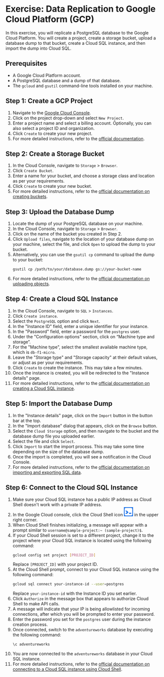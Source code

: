 # Exercise: Data Replication to Google Cloud Platform (GCP)

In this exercise, you will replicate a PostgreSQL database to the Google Cloud Platform. You will create a project, create a storage bucket, upload a database dump to that bucket, create a Cloud SQL instance, and then import the dump into Cloud SQL.

## Prerequisites

- A Google Cloud Platform account.
- A PostgreSQL database and a dump of that database.
- The `gcloud` and `gsutil` command-line tools installed on your machine.

## Step 1: Create a GCP Project

1. Navigate to the [Google Cloud Console](https://console.cloud.google.com/).
2. Click on the project drop-down and select `New Project`.
3. Enter a project name and select a billing account. Optionally, you can also select a project ID and organization.
4. Click `Create` to create your new project.
5. For more detailed instructions, refer to the [official documentation](https://cloud.google.com/resource-manager/docs/creating-managing-projects).

## Step 2: Create a Storage Bucket

1. In the Cloud Console, navigate to `Storage` > `Browser`.
2. Click `Create Bucket`.
3. Enter a name for your bucket, and choose a storage class and location as per your requirements.
4. Click `Create` to create your new bucket.
5. For more detailed instructions, refer to the [official documentation on creating buckets](https://cloud.google.com/storage/docs/creating-buckets).

## Step 3: Upload the Database Dump

1. Locate the dump of your PostgreSQL database on your machine.
2. In the Cloud Console, navigate to `Storage` > `Browser`.
3. Click on the name of the bucket you created in Step 2.
4. Click `Upload files`, navigate to the location of your database dump on your machine, select the file, and click `Open` to upload the dump to your bucket.
5. Alternatively, you can use the `gsutil cp` command to upload the dump to your bucket:
   ```bash
   gsutil cp /path/to/your/database.dump gs://your-bucket-name
   ```
6. For more detailed instructions, refer to the [official documentation on uploading objects](https://cloud.google.com/storage/docs/uploading-objects).

## Step 4: Create a Cloud SQL Instance

1. In the Cloud Console, navigate to `SQL` > `Instances`.
2. Click `Create instance`.
3. Select the `PostgreSQL` option and click `Next`.
4. In the "Instance ID" field, enter a unique identifier for your instance.
5. In the "Password" field, enter a password for the `postgres` user.
6. Under the "Configuration options" section, click on “Machine type and storage”.
7. For the "Machine type", select the smallest available machine type, which is `db-f1-micro`.
8. Leave the "Storage type" and "Storage capacity" at their default values, or adjust as per your requirements.
9. Click `Create` to create the instance. This may take a few minutes.
10. Once the instance is created, you will be redirected to the "Instance details" page.
11. For more detailed instructions, refer to the [official documentation on creating a Cloud SQL instance](https://cloud.google.com/sql/docs/postgres/create-instance).

## Step 5: Import the Database Dump

1. In the "Instance details" page, click on the `Import` button in the button bar at the top.
2. In the "Import database" dialog that appears, click on the `Browse` button.
3. Select the `Cloud Storage` option, and then navigate to the bucket and the database dump file you uploaded earlier.
4. Select the file and click `Select`.
5. Click `Import` to start the import process. This may take some time depending on the size of the database dump.
6. Once the import is completed, you will see a notification in the Cloud Console.
7. For more detailed instructions, refer to the [official documentation on importing and exporting SQL data](https://cloud.google.com/sql/docs/postgres/import-export/import-export-sql).

## Step 6: Connect to the Cloud SQL Instance

1. Make sure your Cloud SQL instance has a public IP address as Cloud Shell doesn't work with a private IP address.
2. In the Google Cloud console, click the Cloud Shell icon ![Cloud Shell](./Lesson_02/images/cloud-shell-icon.png "Cloud Shell") in the upper right corner.
3. When Cloud Shell finishes initializing, a message will appear with a prompt similar to `username@sample-project:~ (sample-project)$`.
4. If your Cloud Shell session is set to a different project, change it to the project where your Cloud SQL instance is located using the following command:
   ```bash
   gcloud config set project [PROJECT_ID]
   ```
   Replace `[PROJECT_ID]` with your project ID.
5. At the Cloud Shell prompt, connect to your Cloud SQL instance using the following command:
   ```bash
   gcloud sql connect your-instance-id --user=postgres
   ```
   Replace `your-instance-id` with the Instance ID you set earlier.
6. Click `Authorize` in the message box that appears to authorize Cloud Shell to make API calls.
7. A message will indicate that your IP is being allowlisted for incoming connections, after which you will be prompted to enter your password.
8. Enter the password you set for the `postgres` user during the instance creation process.
9. Once connected, switch to the `adventureworks` database by executing the following command:
   ```bash
   \c adventureworks
   ```
10. You are now connected to the `adventureworks` database in your Cloud SQL instance.
11. For more detailed instructions, refer to the [official documentation on connecting to a Cloud SQL instance using Cloud Shell](https://cloud.google.com/sql/docs/postgres/connect-instance-cloud-shell).
